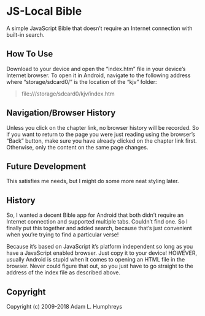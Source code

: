 # JS-Local Bible
A simple JavaScript Bible that doesn’t require an Internet connection with built-in search.

## How To Use
Download to your device and open the “index.htm” file in your device’s Internet browser. To open it in Android, navigate to the following address where “storage/sdcard0/” is the location of the “kjv” folder:

> file:///storage/sdcard0/kjv/index.htm

## Navigation/Browser History
Unless you click on the chapter link, no browser history will be recorded. So if you want to return to the page you were just reading using the browser’s “Back” button, make sure you have already clicked on the chapter link first. Otherwise, only the content on the same page changes.

## Future Development
This satisfies me needs, but I might do some more neat styling later.

## History
So, I wanted a decent Bible app for Android that both didn’t require an Internet connection and supported multiple tabs. Couldn’t find one. So I finally put this together and added search, because that’s just convenient when you’re trying to find a particular verse!

Because it’s based on JavaScript it’s platform independent so long as you have a JavaScript enabled browser. Just copy it to your device! HOWEVER, usually Android is stupid when it comes to opening an HTML file in the browser. Never could figure that out, so you just have to go straight to the address of the index file as described above.

## Copyright
Copyright (c) 2009-2018 Adam L. Humphreys
